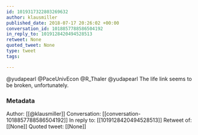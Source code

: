```yaml
---
id: 1019317322803269632
author: klausmiller
published_date: 2018-07-17 20:26:02 +00:00
conversation_id: 1018857788586504192
in_reply_to: 1019128420494528513
retweet: None
quoted_tweet: None
type: tweet
tags:

---
```


@yudapearl @PaceUnivEcon @R_Thaler @yudapearl The life link seems to be broken, unfortunately.

### Metadata

Author: [[@klausmiller]]
Conversation: [[conversation-1018857788586504192]]
In reply to: [[1019128420494528513]]
Retweet of: [[None]]
Quoted tweet: [[None]]
